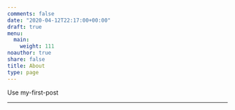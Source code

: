 ```yaml
---
comments: false
date: "2020-04-12T22:17:00+00:00"
draft: true
menu:
  main:
    weight: 111
noauthor: true
share: false
title: About
type: page
---
```


Use my-first-post

---
